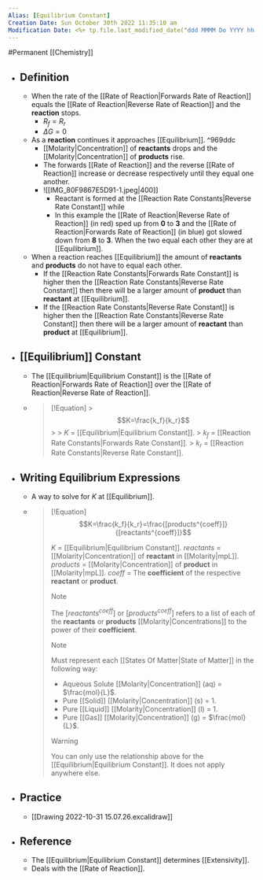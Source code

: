 ```yaml
---
Alias: [Equilibrium Constant]
Creation Date: Sun October 30th 2022 11:35:10 am 
Modification Date: <%+ tp.file.last_modified_date("ddd MMMM Do YYYY hh:mm:ss a") %>
---
```

#Permanent [[Chemistry]]

- ## Definition
	- When the rate of the [[Rate of Reaction|Forwards Rate of Reaction]] equals the [[Rate of Reaction|Reverse Rate of Reaction]] and the **reaction** stops.
		- $R_f=R_r$
		- $\Delta G=0$
	- As a **reaction** continues it approaches [[Equilibrium]]. ^969ddc
		- [[Molarity|Concentration]] of **reactants** drops and the [[Molarity|Concentration]] of **products** rise. 
		- The forwards [[Rate of Reaction]] and the reverse [[Rate of Reaction]] increase or decrease respectively until they equal one another.
		- ![[IMG_80F9867E5D91-1.jpeg|400]]
			- Reactant is formed at the [[Reaction Rate Constants|Reverse Rate Constant]] while 
			- In this example the [[Rate of Reaction|Reverse Rate of Reaction]] (in red) sped up from **0** to **3** and the [[Rate of Reaction|Forwards Rate of Reaction]] (in blue) got slowed down from **8** to **3**. When the two equal each other they are at [[Equilibrium]].
	- When a reaction reaches [[Equilibrium]] the amount of **reactants** and **products** do not have to equal each other.
		- If the [[Reaction Rate Constants|Forwards Rate Constant]] is higher then the [[Reaction Rate Constants|Reverse Rate Constant]] then there will be a larger amount of **product** than **reactant** at [[Equilibrium]].
		- If the [[Reaction Rate Constants|Reverse Rate Constant]] is higher then the [[Reaction Rate Constants|Reverse Rate Constant]] then there will be a larger amount of **reactant** than **product** at [[Equilibrium]].
- ## [[Equilibrium]] Constant
	- The [[Equilibrium|Equilibrium Constant]] is the [[Rate of Reaction|Forwards Rate of Reaction]] over the [[Rate of Reaction|Reverse Rate of Reaction]].
	- > [!Equation]
          > $$K=\frac{k_f}{k_r}$$
          > 
          > $K$ = [[Equilibrium|Equilibrium Constant]].
          > $k_f$ = [[Reaction Rate Constants|Forwards Rate Constant]].
          > $k_r$ = [[Reaction Rate Constants|Reverse Rate Constant]].
- ## Writing Equilibrium Expressions
	- A way to solve for $K$ at [[Equilibrium]].
	- > [!Equation]
	  > $$K=\frac{k_f}{k_r}=\frac{[products^{coeff}]}{[reactants^{coeff}]}$$
	  > 
	  > $K$ = [[Equilibrium|Equilibrium Constant]].
	  > $reactants$ = [[Molarity|Concentration]] of **reactant** in [[Molarity|mpL]].
	  > $products$ =  [[Molarity|Concentration]] of **product** in [[Molarity|mpL]].
	  > $coeff$ = The **coefficient** of the respective **reactant** or **product**.
	  > 
	  > > [!Note]
	  > > The $[reactants^{coeff}]$ or $[products^{coeff}]$ refers to a list of each of the **reactants** or **products** [[Molarity|Concentrations]] to the power of their **coefficient**.
	  >
	  > > [!Note]
	  > > Must represent each [[States Of Matter|State of Matter]] in the following way:
	  > > - Aqueous Solute [[Molarity|Concentration]] (aq) = $\frac{mol}{L}$.
	  > > - Pure [[Solid]] [[Molarity|Concentration]] (s) = $1$.
	  > > - Pure [[Liquid]] [[Molarity|Concentration]] (l) = $1$.
	  > > - Pure [[Gas]] [[Molarity|Concentration]] (g) = $\frac{mol}{L}$.
	  >
	  > > [!Warning]
	  > > You can only use the relationship above for the [[Equilibrium|Equilibrium Constant]]. It does not apply anywhere else.
- ## Practice
	- [[Drawing 2022-10-31 15.07.26.excalidraw]]
- ## Reference
	- The [[Equilibrium|Equilibrium Constant]] determines [[Extensivity]].
	- Deals with the [[Rate of Reaction]].